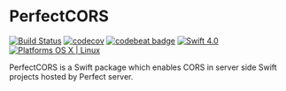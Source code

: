 # PerfectCORS

[![Build Status](https://travis-ci.org/mczachurski/PerfectCORS.svg?branch=master)](https://travis-ci.org/mczachurski/PerfectCORS) [![codecov](https://codecov.io/gh/mczachurski/PerfectCORS/branch/master/graph/badge.svg)](https://codecov.io/gh/mczachurski/PerfectCORS) [![codebeat badge](https://codebeat.co/badges/98d92df5-217c-4399-a452-6f75e3c55e8e)](https://codebeat.co/projects/github-com-mczachurski-perfectcors-master) [![Swift 4.0](https://img.shields.io/badge/Swift-4.0-orange.svg?style=flat)](ttps://developer.apple.com/swift/) [![Platforms OS X | Linux](https://img.shields.io/badge/Platforms-OS%20X%20%7C%20Linux%20-lightgray.svg?style=flat)](https://developer.apple.com/swift/) 

PerfectCORS is a Swift package which enables CORS in server side Swift projects hosted by Perfect server.